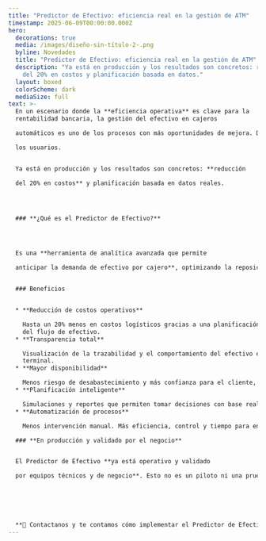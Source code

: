 ```yaml
---
title: "Predictor de Efectivo: eficiencia real en la gestión de ATM"
timestamp: 2025-06-09T00:00:00.000Z
hero:
  decorations: true
  media: /images/diseño-sin-título-2-.png
  byline: Novedades
  title: "Predictor de Efectivo: eficiencia real en la gestión de ATM"
  description: "Ya está en producción y los resultados son concretos: reducción
    del 20% en costos y planificación basada en datos."
  layout: boxed
  colorScheme: dark
  mediaSize: full
text: >-
  En un escenario donde la **eficiencia operativa** es clave para la
  rentabilidad bancaria, la gestión del efectivo en cajeros

  automáticos es uno de los procesos con más oportunidades de mejora. Desde link, desarrollamos el Predictor de Efectivo para ATM, una solución pensada para optimizar costos, automatizar decisiones y mejorar la disponibilidad para

  los usuarios.


  Ya está en producción y los resultados son concretos: **reducción

  del 20% en costos** y planificación basada en datos reales.




  ### **¿Qué es el Predictor de Efectivo?**




  Es una **herramienta de analítica avanzada que permite

  anticipar la demanda de efectivo por cajero**, optimizando la reposición de fondos. Utiliza datos históricos y algoritmos predictivos para automatizar procesos clave en la red de ATM.


  ### Beneficios


  * **Reducción de costos operativos**

    Hasta un 20% menos en costos logísticos gracias a una planificación más precisa
    del flujo de efectivo.
  * **Transparencia total**

    Visualización de la trazabilidad y el comportamiento del efectivo en cada
    terminal.
  * **Mayor disponibilidad**

    Menos riesgo de desabastecimiento y más confianza para el cliente, que siempre encuentra lo que necesita.
  * **Planificación inteligente**

    Simulaciones y reportes que permiten tomar decisiones con base real.
  * **Automatización de procesos**

    Menos intervención manual. Más eficiencia, control y tiempo para enfocarse en tareas estratégicas.

  ### **En producción y validado por el negocio**


  El Predictor de Efectivo **ya está operativo y validado

  por equipos técnicos y de negocio**. Esto no es un piloto ni una prueba: es unasolución en uso real, con impacto directo en el día a  día.






  **📩 Contactanos y te contamos cómo implementar el Predictor de Efectivo en tu red de ATM.**
---
```

